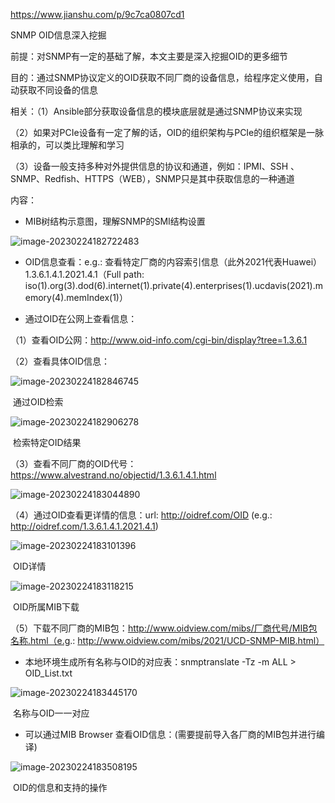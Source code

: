 https://www.jianshu.com/p/9c7ca0807cd1



SNMP OID信息深入挖掘

前提：对SNMP有一定的基础了解，本文主要是深入挖掘OID的更多细节

目的：通过SNMP协议定义的OID获取不同厂商的设备信息，给程序定义使用，自动获取不同设备的信息

相关：（1）Ansible部分获取设备信息的模块底层就是通过SNMP协议来实现

  （2）如果对PCIe设备有一定了解的话，OID的组织架构与PCIe的组织框架是一脉相承的，可以类比理解和学习

  （3）设备一般支持多种对外提供信息的协议和通道，例如：IPMI、SSH 、SNMP、Redfish、HTTPS（WEB），SNMP只是其中获取信息的一种通道

内容：

- MIB树结构示意图，理解SNMP的SMI结构设置

![image-20230224182722483](../../Image/image-20230224182722483.png)

- OID信息查看：e.g.: 查看特定厂商的内容索引信息（此外2021代表Huawei）
1.3.6.1.4.1.2021.4.1（Full path: iso(1).org(3).dod(6).internet(1).private(4).enterprises(1).ucdavis(2021).memory(4).memIndex(1)）

- 通过OID在公网上查看信息：

（1）查看OID公网：http://www.oid-info.com/cgi-bin/display?tree=1.3.6.1

（2）查看具体OID信息：

![image-20230224182846745](../../Image/image-20230224182846745.png)

​                                                     通过OID检索

![image-20230224182906278](../../Image/image-20230224182906278.png)

​                                             检索特定OID结果

（3）查看不同厂商的OID代号：https://www.alvestrand.no/objectid/1.3.6.1.4.1.html

![image-20230224183044890](../../Image/image-20230224183044890.png)

（4）通过OID查看更详情的信息：url: http://oidref.com/OID (e.g.: http://oidref.com/1.3.6.1.4.1.2021.4.1)

![image-20230224183101396](../../Image/image-20230224183101396.png)

​                                            OID详情

![image-20230224183118215](../../Image/image-20230224183118215.png)

​                                                       OID所属MIB下载

（5）下载不同厂商的MIB包：http://www.oidview.com/mibs/厂商代号/MIB包名称.html（e.g.: http://www.oidview.com/mibs/2021/UCD-SNMP-MIB.html）

- 本地环境生成所有名称与OID的对应表：snmptranslate -Tz -m ALL > OID_List.txt

![image-20230224183445170](../../Image/image-20230224183445170.png)

​                                                           名称与OID一一对应

- 可以通过MIB Browser 查看OID信息：(需要提前导入各厂商的MIB包并进行编译)

![image-20230224183508195](../../Image/image-20230224183508195.png)

​                  OID的信息和支持的操作